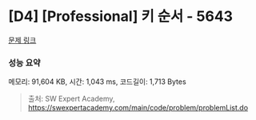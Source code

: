 # [D4] [Professional] 키 순서 - 5643 

[문제 링크](https://swexpertacademy.com/main/code/problem/problemDetail.do?contestProbId=AWXQsLWKd5cDFAUo) 

### 성능 요약

메모리: 91,604 KB, 시간: 1,043 ms, 코드길이: 1,713 Bytes



> 출처: SW Expert Academy, https://swexpertacademy.com/main/code/problem/problemList.do